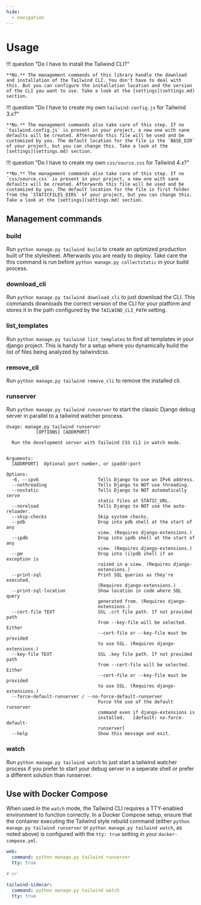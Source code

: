 ```yaml
---
hide:
  - navigation
---
```


# Usage

!!! question "Do I have to install the Tailwind CLI?"

    **No.** The management commands of this library handle the download and installation of the Tailwind CLI. You don't have to deal with this. But you can configure the installation location and the version of the CLI you want to use. Take a look at the [settings](settings.md) section.

!!! question "Do I have to create my own `tailwind.config.js` for Tailwind 3.x?"

    **No.** The management commands also take care of this step. If no `tailwind.config.js` is present in your project, a new one with sane defaults will be created. Afterwards this file will be used and be customized by you. The default location for the file is the `BASE_DIR` of your project, but you can change this. Take a look at the [settings](settings.md) section.

!!! question "Do I have to create my own `css/source.css` for Tailwind 4.x?"

    **No.** The management commands also take care of this step. If no `css/source.css` is present in your project, a new one with sane defaults will be created. Afterwards this file will be used and be customized by you. The default location for the file is first folder from the `STATICFILES_DIRS` of your project, but you can change this. Take a look at the [settings](settings.md) section.

## Management commands

### build

Run `python manage.py tailwind build` to create an optimized production built of the stylesheet. Afterwards you are ready to deploy. Take care the this command is run before `python manage.py collectstatic` in your build process.

### download_cli

Run `python manage.py tailwind download_cli` to just download the CLI. This commands downloads the correct version of the CLI for your platform and stores it in the path configured by the `TAILWIND_CLI_PATH` setting.

### list_templates

Run `python manage.py tailwind list_templates` to find all templates in your django project. This is handy for a setup where you dynamically build the list of files being analyzed by tailwindcss.

### remove_cli

Run `python manage.py tailwind remove_cli` to remove the installed cli.

### runserver

Run `python manage.py tailwind runserver` to start the classic Django debug server in parallel to a tailwind watcher process.

```shell
Usage: manage.py tailwind runserver
           [OPTIONS] [ADDRPORT]

  Run the development server with Tailwind CSS CLI in watch mode.


Arguments:
  [ADDRPORT]  Optional port number, or ipaddr:port

Options:
  -6, --ipv6                      Tells Django to use an IPv6 address.
  --nothreading                   Tells Django to NOT use threading.
  --nostatic                      Tells Django to NOT automatically serve
                                  static files at STATIC_URL.
  --noreload                      Tells Django to NOT use the auto-reloader.
  --skip-checks                   Skip system checks.
  --pdb                           Drop into pdb shell at the start of any
                                  view. (Requires django-extensions.)
  --ipdb                          Drop into ipdb shell at the start of any
                                  view. (Requires django-extensions.)
  --pm                            Drop into (i)pdb shell if an exception is
                                  raised in a view. (Requires django-
                                  extensions.)
  --print-sql                     Print SQL queries as they're executed.
                                  (Requires django-extensions.)
  --print-sql-location            Show location in code where SQL query
                                  generated from. (Requires django-
                                  extensions.)
  --cert-file TEXT                SSL .crt file path. If not provided path
                                  from --key-file will be selected. Either
                                  --cert-file or --key-file must be provided
                                  to use SSL. (Requires django-extensions.)
  --key-file TEXT                 SSL .key file path. If not provided path
                                  from --cert-file will be selected. Either
                                  --cert-file or --key-file must be provided
                                  to use SSL. (Requires django-extensions.)
  --force-default-runserver / --no-force-default-runserver
                                  Force the use of the default runserver
                                  command even if django-extensions is
                                  installed.   [default: no-force-default-
                                  runserver]
  --help                          Show this message and exit.
```

### watch

Run `python manage.py tailwind watch` to just start a tailwind watcher process if you prefer to start your debug server in a seperate shell or prefer a different solution than runserver.

## Use with Docker Compose

When used in the `watch` mode, the Tailwind CLI requires a TTY-enabled environment to function correctly. In a Docker Compose setup, ensure that the container executing the Tailwind style rebuild command (either `python manage.py tailwind runserver` or `python manage.py tailwind watch`, as noted above) is configured with the `tty: true` setting in your `docker-compose.yml`.

```yaml
web:
  command: python manage.py tailwind runserver
  tty: true

# or

tailwind-sidecar:
  command: python manage.py tailwind watch
  tty: true
```
